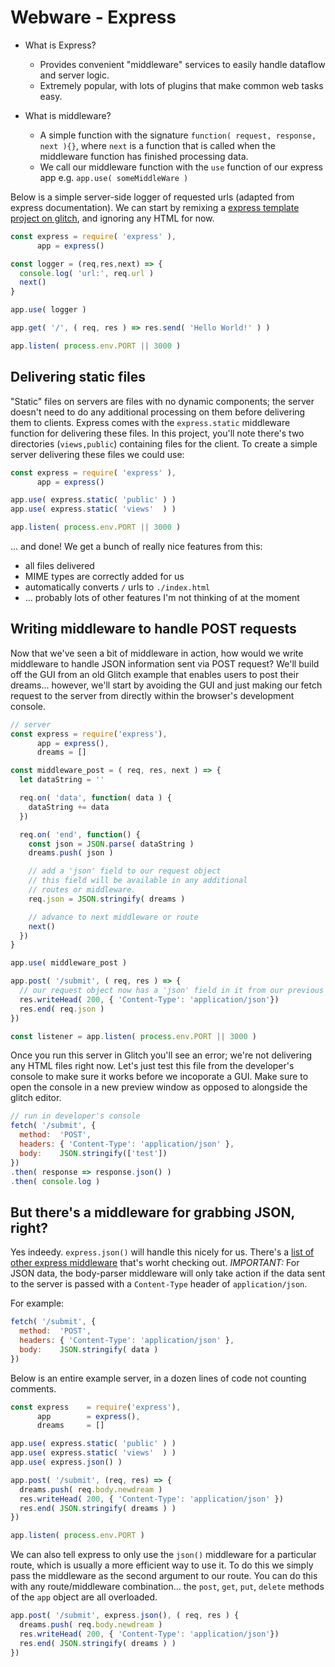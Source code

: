 # Webware - Express

- What is Express?
  - Provides convenient "middleware" services to easily handle dataflow and server logic.
  - Extremely popular, with lots of plugins that make common web tasks easy.
  
- What is middleware?
  - A simple function with the signature `function( request, response, next ){}`, where
    `next` is a function that is called when the middleware function has finished processing
    data.
  - We call our middleware function with the `use` function of our express app e.g. `app.use( someMiddleWare )`

Below is a simple server-side logger of requested urls (adapted from express documentation). We can start by remixing a [express template project on glitch](https://glitch.com/edit/#!/webware-express-tutorial-2024), and ignoring any HTML for now.

```js
const express = require( 'express' ),
      app = express()

const logger = (req,res,next) => {
  console.log( 'url:', req.url )
  next()
}

app.use( logger )

app.get( '/', ( req, res ) => res.send( 'Hello World!' ) )

app.listen( process.env.PORT || 3000 )
```

## Delivering static files
"Static" files on servers are files with no dynamic components; the server doesn't need to do any additional
processing on them before delivering them to clients. Express comes with the `express.static` middleware
function for delivering these files. In this project, you'll note there's two directories (`views,public`) containing files for the client. To create a simple server delivering these files we could use:

```js
const express = require( 'express' ),
      app = express()

app.use( express.static( 'public' ) )
app.use( express.static( 'views'  ) ) 

app.listen( process.env.PORT || 3000 )
```

... and done! We get a bunch of really nice features from this:

- all files delivered
- MIME types are correctly added for us
- automatically converts `/` urls to `./index.html`
- ... probably lots of other features I'm not thinking of at the moment

## Writing middleware to handle POST requests
Now that we've seen a bit of middleware in action, how would we write middleware to handle JSON information sent via POST request? We'll build off the GUI from an old Glitch example that enables users to post their dreams... however, we'll start by avoiding the GUI and just making our fetch request to the server from directly within the browser's development console.

```js
// server
const express = require('express'),
      app = express(),
      dreams = []

const middleware_post = ( req, res, next ) => {
  let dataString = ''

  req.on( 'data', function( data ) {
    dataString += data 
  })

  req.on( 'end', function() {
    const json = JSON.parse( dataString )
    dreams.push( json )

    // add a 'json' field to our request object
    // this field will be available in any additional
    // routes or middleware.
    req.json = JSON.stringify( dreams )

    // advance to next middleware or route
    next()
  })
}

app.use( middleware_post )

app.post( '/submit', ( req, res ) => {
  // our request object now has a 'json' field in it from our previous middleware
  res.writeHead( 200, { 'Content-Type': 'application/json'})
  res.end( req.json )
})

const listener = app.listen( process.env.PORT || 3000 )
```

Once you run this server in Glitch you'll see an error; we're not delivering any HTML files right now. 
Let's just test this file from the developer's console to make sure it works before we incoporate a GUI.
Make sure to open the console in a new preview window as opposed to alongside the glitch editor.

```js
// run in developer's console
fetch( '/submit', {
  method:  'POST',
  headers: { 'Content-Type': 'application/json' },
  body:    JSON.stringify(['test'])
})
.then( response => response.json() )
.then( console.log ) 
```

## But there's a middleware for grabbing  JSON, right?
Yes indeedy. `express.json()` will handle this nicely for us. There's a [list of other express middleware](https://expressjs.com/en/resources/middleware.html) that's worht checking out. *IMPORTANT:* For JSON data, the body-parser middleware will only take action if the data sent to the server is passed with a `Content-Type` header of `application/json`.

For example:
```js
fetch( '/submit', {
  method:  'POST',
  headers: { 'Content-Type': 'application/json' },
  body:    JSON.stringify( data )
})
```

Below is an entire example server, in a dozen lines of code not counting comments.

```js
const express    = require('express'),
      app        = express(),
      dreams     = []

app.use( express.static( 'public' ) )
app.use( express.static( 'views'  ) )
app.use( express.json() )

app.post( '/submit', (req, res) => {
  dreams.push( req.body.newdream )
  res.writeHead( 200, { 'Content-Type': 'application/json' })
  res.end( JSON.stringify( dreams ) )
})

app.listen( process.env.PORT )
```

We can also tell express to only use the `json()` middleware for a particular route,
which is usually a more efficient way to use it. To do this we simply
pass the middleware as the second argument to our route. You can do this
with any route/middleware combination... the `post`, `get`, `put`, `delete`
methods of the `app` object are all overloaded.
  
```js
app.post( '/submit', express.json(), ( req, res ) {
  dreams.push( req.body.newdream )
  res.writeHead( 200, { 'Content-Type': 'application/json'})
  res.end( JSON.stringify( dreams ) )
})
```
